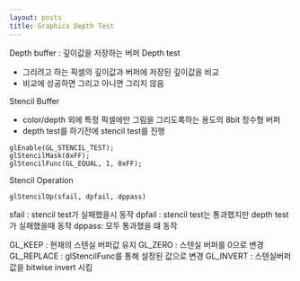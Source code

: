 ```yaml
---
layout: posts
title: Graphics Depth Test
---
```

Depth buffer : 깊이값을 저장하는 버퍼
Depth test 
- 그리려고 하는 픽셀의 깊이값과 버퍼에 저장된 깊이값을 비교
- 비교에 성공하면 그리고 아니면 그리지 않음

Stencil Buffer
- color/depth 외에 특정 픽셀에만 그림을 그리도록하는 용도의 8bit 정수형 버퍼
- depth test를 하기전에 stencil test를 진행

```
glEnable(GL_STENCIL_TEST);
glStencilMask(0xFF);
glStencilFunc(GL_EQUAL, 1, 0xFF);
```

Stencil Operation
```
glStencilOp(sfail, dpfail, dppass)
```
sfail : stencil test가 실패했을시 동작
dpfail : stencil test는 통과했지만 depth test가 실패했을때 동작
dppass: 모두 통과했을 떄 동작

GL_KEEP : 현재의 스텐실 버퍼값 유지
GL_ZERO : 스텐실 버퍼를 0으로 변경
GL_REPLACE : glStencilFunc를 통해 설정된 값으로 변경
GL_INVERT : 스텐실버퍼값을 bitwise invert 시킴
